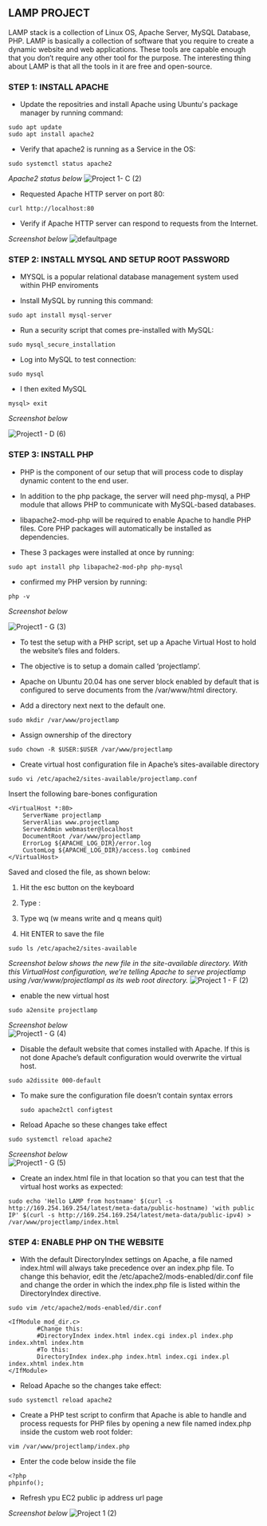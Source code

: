
## __LAMP PROJECT__

LAMP stack is a collection of Linux OS, Apache Server, MySQL Database, PHP. LAMP is basically a collection of software that you require to create a dynamic website and web applications. These tools are capable enough that you don’t require any other tool for the purpose. The interesting thing about LAMP is that all the tools in it are free and open-source.

### STEP 1: INSTALL APACHE 

- Update the repositries and install Apache using Ubuntu's package manager by running command: 
 
```
sudo apt update 
sudo apt install apache2
```
                                                                                                  

- Verify that apache2 is running as a Service in the OS: 

```
sudo systemctl status apache2
```

*Apache2 status below* 
![Project 1- C (2)](https://user-images.githubusercontent.com/93116204/138972237-0c769ceb-4afe-44ce-abfe-28d2e87b8560.png)

- Requested Apache HTTP server on port 80: 

```
curl http://localhost:80
```

- Verify if Apache HTTP server can respond to requests from the Internet. 

*Screenshot below*
![defaultpage](https://user-images.githubusercontent.com/93116204/138972873-9a287524-61b1-4506-9e6e-58232be745c3.png)



### STEP 2: INSTALL MYSQL AND SETUP ROOT PASSWORD

- MYSQL is a popular relational database management system used within PHP enviroments
                                         
                                         
- Install MySQL by running this command: 

```
sudo apt install mysql-server
```                                       
                                         
                                                             
- Run a security script that comes pre-installed with MySQL: 

```
sudo mysql_secure_installation 
```                                                           
                                                                     
- Log into MySQL to test connection: 

```
sudo mysql
```   

- I then exited MySQL

```
mysql> exit
```                     
                     
 *Screenshot below*
                     
 ![Project1 - D (6)](https://user-images.githubusercontent.com/93116204/139803926-a89676ef-24d3-4fd5-8c1b-bdf258614988.png)
                    
 
### STEP 3: INSTALL PHP

- PHP is the component of our setup that will process code to display dynamic content to the end user.

- In addition to the php package, the server will need php-mysql, a PHP module that allows PHP to communicate with MySQL-based databases.

- libapache2-mod-php will be required to enable Apache to handle PHP files. Core PHP packages will automatically be installed as dependencies.

- These 3 packages were installed at once by running: 

```
sudo apt install php libapache2-mod-php php-mysql
```
                                                                                                   
 - confirmed my PHP version by running:

 ```
 php -v
 ```
                                                                           
   *Screenshot below* 
   
  ![Project1 - G (3)](https://user-images.githubusercontent.com/93116204/139135928-1216975b-7405-43d8-be96-29b392ab3404.png)

- To test the setup with a PHP script, set up a Apache Virtual Host to hold the website’s files and folders. 

- The objective is to setup a domain called ‘projectlamp’.

- Apache on Ubuntu 20.04 has one server block enabled by default that is configured to serve documents from the /var/www/html directory. 

- Add a directory next next to the default one.

``` 
sudo mkdir /var/www/projectlamp
```
                                                              
 - Assign ownership of the directory    

```
sudo chown -R $USER:$USER /var/www/projectlamp   
```
                                                                  
 - Create virtual host configuration file in Apache’s sites-available directory
 
 ``` 
 sudo vi /etc/apache2/sites-available/projectlamp.conf
 ```
 
Insert the following bare-bones configuration

```
<VirtualHost *:80>
    ServerName projectlamp
    ServerAlias www.projectlamp 
    ServerAdmin webmaster@localhost
    DocumentRoot /var/www/projectlamp
    ErrorLog ${APACHE_LOG_DIR}/error.log
    CustomLog ${APACHE_LOG_DIR}/access.log combined
</VirtualHost>
```

Saved and closed the file, as shown below:

1. Hit the esc button on the keyboard

1. Type :

1. Type wq (w means write and q means quit)

1. Hit ENTER to save the file

```
sudo ls /etc/apache2/sites-available
```

*Screenshot below shows the new file in the site-available directory. With this VirtualHost configuration, we’re telling Apache to serve projectlamp using /var/www/projectlampl as its web root directory.* 
![Project 1 - F (2)](https://user-images.githubusercontent.com/93116204/139141359-ff767a0c-969e-4e27-8f7b-59df825621f2.png)


- enable the new virtual host
 
 ```
 sudo a2ensite projectlamp
 ```                                                           
 
 *Screenshot below*                                                          
![Project1 - G (4)](https://user-images.githubusercontent.com/93116204/139143110-b8438846-7b52-45e0-a8f4-25716ad20dc7.png)

- Disable the default website that comes installed with Apache. If this is not done Apache’s default configuration would overwrite the virtual host. 

 ```
 sudo a2dissite 000-default
 ```                                           

- To make sure the configuration file doesn’t contain syntax errors 

  ```                                                                                 
  sudo apache2ctl configtest
  ```                                                                                 
                                                                                   
- Reload Apache so these changes take effect 

```
sudo systemctl reload apache2
```     
                                                 

*Screenshot below*                                               
![Project1 - G (5)](https://user-images.githubusercontent.com/93116204/139145212-6c4570d6-138f-4021-a878-a56e0fc59a17.png)
                                              

- Create an index.html file in that location so that you can test that the virtual host works as expected:

```
sudo echo 'Hello LAMP from hostname' $(curl -s http://169.254.169.254/latest/meta-data/public-hostname) 'with public IP' $(curl -s http://169.254.169.254/latest/meta-data/public-ipv4) > /var/www/projectlamp/index.html
```


### STEP 4: ENABLE PHP ON THE WEBSITE

- With the default DirectoryIndex settings on Apache, a file named index.html will always take precedence over an index.php file. To change this behavior, edit the /etc/apache2/mods-enabled/dir.conf file and change the order in which the index.php file is listed within the DirectoryIndex directive.

```
sudo vim /etc/apache2/mods-enabled/dir.conf
```

```
<IfModule mod_dir.c>
        #Change this:
        #DirectoryIndex index.html index.cgi index.pl index.php index.xhtml index.htm
        #To this:
        DirectoryIndex index.php index.html index.cgi index.pl index.xhtml index.htm
</IfModule>
```

- Reload Apache so the changes take effect:

``` 
sudo systemctl reload apache2
```
                                             
- Create a PHP test script to confirm that Apache is able to handle and process requests for PHP files by opening a new file named index.php inside the custom web root folder:
 
``` 
vim /var/www/projectlamp/index.php
```       

- Enter the code below inside the file

```
<?php
phpinfo();
```

- Refresh ypu EC2 public ip address url page

*Screenshot below*
![Project 1 (2)](https://user-images.githubusercontent.com/93116204/139148367-d847b8c7-f1be-43a1-b38b-d8cbc03ab1f7.png)

